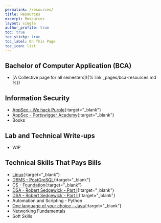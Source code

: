 ```yaml
---
permalink: /resources/
title: Resources
excerpt: Resources
layout: single
author_profile: true
toc: true
toc_sticky: true
toc_label: On This Page
toc_icon: list
---
```


## Bachelor of Computer Application (BCA)

* [A Collective page for all semesters]({% link _pages/bca-resources.md %})

## Information Security

* [AppSec - We hack Purple](https://community.wehackpurple.com/){:target="_blank"}
* [AppSec - Portswigger Academy](https://portswigger.net/web-security/learning-path){:target="_blank"}
* Books

## Lab and Technical Write-ups

* WIP

 <!-- * [OverTheWire](https://overthewire.org/wargames/){:target="_blank"} -->

## Technical Skills That Pays Bills
* [Linux](https://linuxjourney.com/){:target="_blank"}
* [DBMS - PostGreSQL](https://www.postgresqltutorial.com/){:target="_blank"}
* [CS - Foundation](https://www.edx.org/course/introduction-computer-science-harvardx-cs50x){:target="_blank"}
* [DSA - Robert Sedgewick - Part I](https://www.coursera.org/learn/algorithms-part1){:target="_blank"}
* [DSA - Robert Sedgewick - Part II](https://www.coursera.org/learn/algorithms-part2){:target="_blank"}
* Automation and Scripting - Python
* [One language of your choice - Java](https://java-programming.mooc.fi/){:target="_blank"}
* Networking Fundamentals
* Soft Skills